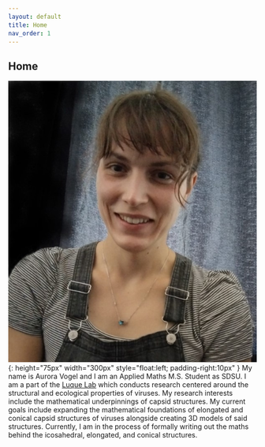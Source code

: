 ```yaml
---
layout: default
title: Home
nav_order: 1
---
```

## Home
![myimg](docs/images/Website_Pic.jpg){: height="75px" width="300px" style="float:left; padding-right:10px" }
My name is Aurora Vogel and I am an Applied Maths M.S. Student as SDSU. I am a part of the [Luque Lab](https://www.luquelab.com/) which conducts research centered around the structural and ecological properties of viruses. My research interests include the mathematical underpinnings of capsid structures. My current goals include expanding the mathematical foundations of elongated and conical capsid structures of viruses alongside creating 3D models of said structures. Currently, I am in the process of formally writing out the maths behind the icosahedral, elongated, and conical structures.

